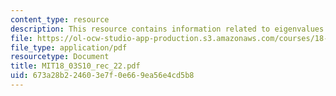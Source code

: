 ```yaml
---
content_type: resource
description: This resource contains information related to eigenvalues and eigenvectors.
file: https://ol-ocw-studio-app-production.s3.amazonaws.com/courses/18-03-differential-equations-spring-2010/673a28b224603e7f0e669ea56e4cd5b8_MIT18_03S10_rec_22.pdf
file_type: application/pdf
resourcetype: Document
title: MIT18_03S10_rec_22.pdf
uid: 673a28b2-2460-3e7f-0e66-9ea56e4cd5b8
---
```

